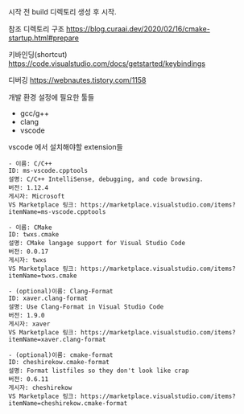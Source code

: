 시작 전 build 디렉토리 생성 후 시작.


참조
디렉토리 구조
https://blog.curaai.dev/2020/02/16/cmake-startup.html#prepare

키바인딩(shortcut)
https://code.visualstudio.com/docs/getstarted/keybindings

디버깅
https://webnautes.tistory.com/1158


개발 환경 설정에 필요한 툴들
- gcc/g++
- clang
- vscode

vscode 에서 설치해야할 extension들
```
- 이름: C/C++
ID: ms-vscode.cpptools
설명: C/C++ IntelliSense, debugging, and code browsing.
버전: 1.12.4
게시자: Microsoft
VS Marketplace 링크: https://marketplace.visualstudio.com/items?itemName=ms-vscode.cpptools

- 이름: CMake
ID: twxs.cmake
설명: CMake langage support for Visual Studio Code
버전: 0.0.17
게시자: twxs
VS Marketplace 링크: https://marketplace.visualstudio.com/items?itemName=twxs.cmake

- (optional)이름: Clang-Format
ID: xaver.clang-format
설명: Use Clang-Format in Visual Studio Code
버전: 1.9.0
게시자: xaver
VS Marketplace 링크: https://marketplace.visualstudio.com/items?itemName=xaver.clang-format

- (optional)이름: cmake-format
ID: cheshirekow.cmake-format
설명: Format listfiles so they don't look like crap
버전: 0.6.11
게시자: cheshirekow
VS Marketplace 링크: https://marketplace.visualstudio.com/items?itemName=cheshirekow.cmake-format
```
